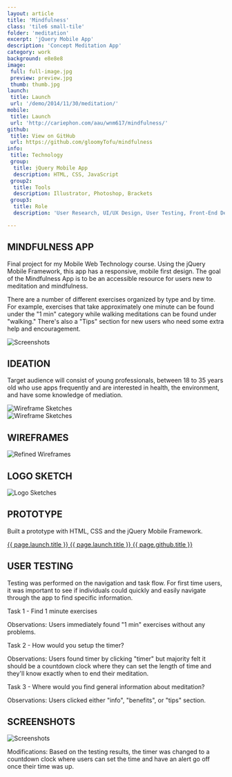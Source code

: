 ```yaml
---
layout: article
title: 'Mindfulness'
class: 'tile6 small-tile'
folder: 'meditation'
excerpt: 'jQuery Mobile App'
description: 'Concept Meditation App'
category: work
background: e8e8e8
image:
 full: full-image.jpg
 preview: preview.jpg
 thumb: thumb.jpg
launch:
 title: Launch
 url: '/demo/2014/11/30/meditation/'
mobile:
 title: Launch
 url: 'http://cariephon.com/aau/wnm617/mindfulness/'
github:
 title: View on GitHub
 url: https://github.com/gloomyTofu/mindfulness
info:
 title: Technology
 group:
  title: jQuery Mobile App
  description: HTML, CSS, JavaScript
 group2:
  title: Tools
  description: Illustrator, Photoshop, Brackets
 group3:
  title: Role
  description: 'User Research, UI/UX Design, User Testing, Front-End Development'

---
```


## MINDFULNESS APP

Final project for my Mobile Web Technology course. Using the jQuery Mobile Framework, this app has a responsive, mobile first design. The goal of the Mindfulness App is to be an accessible resource for users new to meditation and mindfulness.

There are a number of different exercises organized by type and by time. For example, exercises that take approximately one minute can be found under the "1 min" category while walking meditations can be found under "walking." There's also a "Tips" section for new users who need some extra help and encouragement.

<div class="screenshot-container">
	<img srcset="/assets/images/work/{{page.folder}}/preview@2x.jpg 1089w, /assets/images/work/{{page.folder}}/preview.jpg 768w" src="/assets/images/work/{{page.folder}}/preview.jpg" alt="Screenshots" />
</div>

## IDEATION

Target audience will consist of young professionals, between 18 to 35 years old who use apps frequently and are interested in health, the environment, and have some knowledge of mediation.

<div class="screenshot-container no-border">
	<img srcset="/assets/images/work/{{page.folder}}/process-1@2x.jpg 1089w, /assets/images/work/{{page.folder}}/process-1.jpg 768w" src="/assets/images/work/{{page.folder}}/process-1.jpg" alt="Wireframe Sketches" />
</div>

<div class="screenshot-container no-border">
	<img srcset="/assets/images/work/{{page.folder}}/process-2@2x.jpg 1089w, /assets/images/work/{{page.folder}}/process-2.jpg 768w" src="/assets/images/work/{{page.folder}}/process-2.jpg" alt="Wireframe Sketches" />
</div>

## WIREFRAMES

<div class="screenshot-container no-border">
	<img srcset="/assets/images/work/{{page.folder}}/process-4@2x.jpg 1089w, /assets/images/work/{{page.folder}}/process-4.jpg 768w" src="/assets/images/work/{{page.folder}}/process-4.jpg" alt="Refined Wireframes" />
</div>

## LOGO SKETCH

<div class="screenshot-container no-border">
	<img srcset="/assets/images/work/{{page.folder}}/process-3@2x.jpg 1089w, /assets/images/work/{{page.folder}}/process-3.jpg 768w" src="/assets/images/work/{{page.folder}}/process-3.jpg" alt="Logo Sketches" />
</div>

## PROTOTYPE

Built a prototype with HTML, CSS and the jQuery Mobile Framework.

<div class="button-group left">
	<a href="{{ page.launch.url }}" class="button primary-button desktop" target="_blank">
		{{ page.launch.title }}
	</a>
	<a href="{{ page.mobile.url }}" class="button primary-button mobile" target="_blank">
		{{ page.launch.title }}
	</a>
	<a href="{{ page.github.url }}" class="button" target="_blank">
		{{ page.github.title }}
	</a>
</div>

## USER TESTING

Testing was performed on the navigation and task flow. For first time users, it was important to see if individuals could quickly and easily navigate through the app to find specific information.

Task 1 - Find 1 minute exercises

Observations: Users immediately found "1 min" exercises without any problems.

Task 2 - How would you setup the timer?

Observations: Users found timer by clicking "timer" but majority felt it should be a countdown clock where they can set the length of time and they'll know exactly when to end their meditation.

Task 3 - Where would you find general information about meditation?

Observations: Users clicked either "info", "benefits", or "tips" section.

## SCREENSHOTS

<div class="screenshot-container no-border">
	<img srcset="/assets/images/work/{{page.folder}}/process-5@2x.jpg 1089w, /assets/images/work/{{page.folder}}/process-5.jpg 768w" src="/assets/images/work/{{page.folder}}/process-5.jpg" alt="Screenshots" />
</div>

Modifications: Based on the testing results, the timer was changed to a countdown clock where users can set the time and have an alert go off once their time was up.
